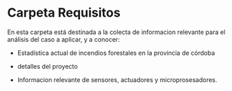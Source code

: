 # Carpeta Requisitos

En esta carpeta está destinada a la colecta de informacion relevante para el análisis del caso a aplicar, y a conocer:

- Estadística actual de incendios forestales en la provincia de córdoba
- detalles del proyecto  

- Informacion relevante de sensores, actuadores y microprosesadores.

